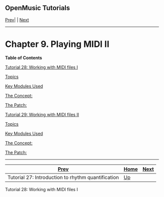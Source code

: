OpenMusic Tutorials  
---  
[Prev](tut.gen.27)| | [Next](tut.gen.28)  
  
* * *

# Chapter 9. Playing MIDI II

 **Table of Contents**

[Tutorial 28: Working with MIDI files I](tut.gen.28)

    

[Topics](tut.gen.28#AEN5006)

[Key Modules Used](tut.gen.28#AEN5012)

[The Concept:](tut.gen.28#AEN5023)

[The Patch:](tut.gen.28#AEN5050)

[Tutorial 29: Working with MIDI files II](tut.gen.29)

    

[Topics](tut.gen.29#AEN5108)

[Key Modules Used](tut.gen.29#AEN5114)

[The Concept:](tut.gen.29#AEN5124)

[The Patch:](tut.gen.29#AEN5129)

* * *

[Prev](tut.gen.27)| [Home](index)| [Next](tut.gen.28)  
---|---|---  
Tutorial 27: Introduction to rhythm quantification| [Up](tut.gen)|
Tutorial 28: Working with MIDI files I

